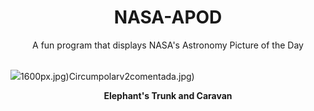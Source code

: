 <div align="center">
  <h1>
    NASA-APOD
  </h1>
</div>
  
<div align="center">
  A fun program that displays NASA's Astronomy Picture of the Day
</div>

<br>

![](https://apod.nasa.gov/apod/image/2306/ic1396ASI294large.jpg)1600px.jpg)Circumpolarv2comentada.jpg)

<p align = "center">
  <b>Elephant's Trunk and Caravan</b>
</p>
